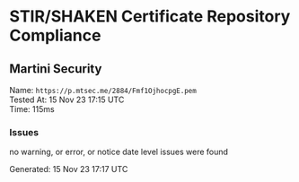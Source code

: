 # STIR/SHAKEN Certificate Repository Compliance

## Martini Security

Name: `https://p.mtsec.me/2884/Fmf1OjhocpgE.pem`\
Tested At: 15 Nov 23 17:15 UTC\
Time: 115ms

### Issues

no warning, or error, or notice date level issues were found

Generated: 15 Nov 23 17:17 UTC